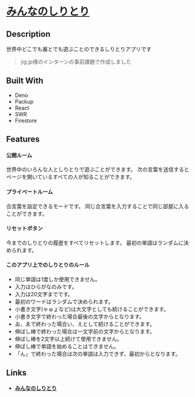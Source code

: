 # [みんなのしりとり](https://jig-jp-intern-pre-task.deno.dev/)

## Description
世界中どこでも誰とでも遊ぶことのできるしりとりアプリです

> jig.jp様のインターンの事前課題で作成しました

## Built With
- Deno
- Packup
- React
- SWR
- Firestore

## Features
#### 公開ルーム
世界中のいろんな人としりとりで遊ぶことができます。
次の言葉を送信するとページを開いているすべての人が知ることができます。

#### プライベートルーム
合言葉を設定できるモードです。
同じ合言葉を入力することで同じ部屋に入ることができます。

#### リセットボタン
今までのしりとりの履歴をすべてリセットします。
最初の単語はランダムに決められます。

#### このアプリ上でのしりとりのルール
- 同じ単語は1度しか使用できません。
- 入力はひらがなのみです。
- 入力は20文字までです。
- 最初のワードはランダムで決められます。
- 小書き文字(ゃゅょなど)は大文字としても続けることができます。
- 小書き文字で終わった場合最後の文字からとなります。
- ゐ、ゑで終わった場合い、えとして続けることができます。
- 伸ばし棒で終わった場合は一文字前の文字からとなります。
- 伸ばし棒を2文字以上続けて使用できません。
- 伸ばし棒で単語を始めることはできません。
- 「ん」で終わった場合は次の単語は入力できず、最初からとなります。

## Links
- [**みんなのしりとり**](https://jig-jp-intern-pre-task.deno.dev/)
